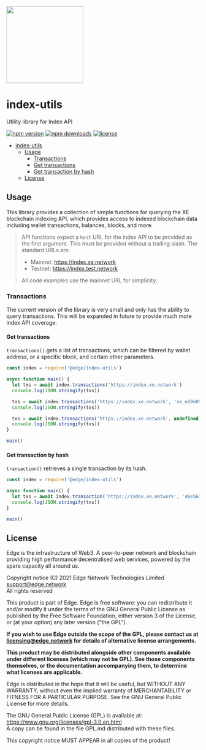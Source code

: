 <img src="https://cdn.edge.network/assets/img/edge-logo-green.svg" width="200">

# index-utils

Utility library for Index API

[![npm version](https://img.shields.io/npm/v/@edge/index-utils)](https://www.npmjs.com/package/@edge/index-utils) [![npm downloads](https://img.shields.io/npm/dt/@edge/index-utils)](https://www.npmjs.com/package/@edge/index-utils) [![license](https://img.shields.io/npm/l/@edge/index-utils)](LICENSE.md)

- [index-utils](#index-utils)
  - [Usage](#usage)
    - [Transactions](#transactions)
    - [Get transactions](#get-transactions)
    - [Get transaction by hash](#get-transaction-by-hash)
  - [License](#license)

## Usage

This library provides a collection of simple functions for querying the XE blockchain indexing API, which provides access to indexed blockchain data including wallet transactions, balances, blocks, and more.

> API functions expect a `host` URL for the index API to be provided as the first argument. This must be provided without a trailing slash. The standard URLs are:
>
> - Mainnet: <https://index.xe.network>
> - Testnet: <https://index.test.network>
>
> All code examples use the mainnet URL for simplicity.

### Transactions

The current version of the library is very small and only has the ability to query transactions. This will be expanded in future to provide much more index API coverage.

#### Get transactions

`transactions()` gets a list of transactions, which can be filtered by wallet address, or a specific block, and certain other parameters.

```js
const index = require('@edge/index-utils')

async function main() {
  let txs = await index.transactions('https://index.xe.network')
  console.log(JSON.stringify(txs))

  txs = await index.transactions('https://index.xe.network', 'xe_ed9e05C9c85Ec8c46c333111a1C19035b5ECba99')
  console.log(JSON.stringify(txs))

  txs = await index.transactions('https://index.xe.network', undefined, { page: 2, limit: 5 })
  console.log(JSON.stringify(txs))
}

main()
```

#### Get transaction by hash

`transaction()` retrieves a single transaction by its hash.

```js
const index = require('@edge/index-utils')

async function main() {
  let txs = await index.transaction('https://index.xe.network', '46e5631c4d711e9c3a56d8672446ba2b569efbcbff0a82ad579fe5f8660e8954')
  console.log(JSON.stringify(txs))
}

main()
```

## License

Edge is the infrastructure of Web3. A peer-to-peer network and blockchain providing high performance decentralised web services, powered by the spare capacity all around us.

Copyright notice
(C) 2021 Edge Network Technologies Limited <support@edge.network><br />
All rights reserved

This product is part of Edge.
Edge is free software: you can redistribute it and/or modify it under the terms of the GNU General Public License as published by the Free Software Foundation, either version 3 of the License, or (at your option) any later version ("the GPL").

**If you wish to use Edge outside the scope of the GPL, please contact us at licensing@edge.network for details of alternative license arrangements.**

**This product may be distributed alongside other components available under different licenses (which may not be GPL). See those components themselves, or the documentation accompanying them, to determine what licenses are applicable.**

Edge is distributed in the hope that it will be useful, but WITHOUT ANY WARRANTY; without even the implied warranty of MERCHANTABILITY or FITNESS FOR A PARTICULAR PURPOSE. See the GNU General Public License for more details.

The GNU General Public License (GPL) is available at: https://www.gnu.org/licenses/gpl-3.0.en.html<br />
A copy can be found in the file GPL.md distributed with
these files.

This copyright notice MUST APPEAR in all copies of the product!
